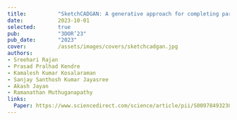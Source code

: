 ```yaml
---
title:          "SketchCADGAN: A generative approach for completing partially drawn query sketches of engineering shapes to enhance retrieval system performance"
date:           2023-10-01
selected:       true
pub:            "3DOR’23"
pub_date:       "2023"
cover:          /assets/images/covers/sketchcadgan.jpg
authors:
- Sreehari Rajan
- Prasad Pralhad Kendre
- Kamalesh Kumar Kosalaraman
- Sanjay Santhosh Kumar Jayasree
- Akash Jayan
- Ramanathan Muthuganapathy
links:
  Paper: https://www.sciencedirect.com/science/article/pii/S0097849323001243
---
```

